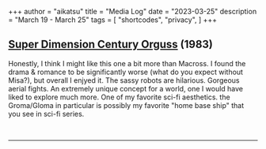 +++
author = "aikatsu"
title = "Media Log"
date = "2023-03-25"
description = "March 19 - March 25"
tags = [
    "shortcodes",
    "privacy",
]
+++

## [Super Dimension Century Orguss](https://anidb.net/anime/1039) (1983)

Honestly, I think I might like this one a bit more than Macross. I found the drama & romance to be significantly worse (what do you expect without Misa?), but overall I enjyed it. The sassy robots are hilarious. Gorgeous aerial fights. An extremely unique concept for a world, one I would have liked to explore much more. One of my favorite sci-fi aesthetics. the Groma/Gloma in particular is possibly my favorite "home base ship" that you see in sci-fi series.

<br>

---

<br>





